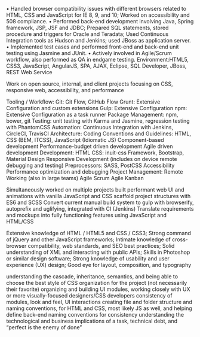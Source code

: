 


•	Handled browser compatibility issues with different browsers related to HTML, CSS and JavaScript for IE 8, 9, and 10; Worked on accessibility and 508 compliance.
•	Performed back-end development involving Java, Spring framework, JSP, JSF and JDBC; Prepared SQL statements, stored procedure and triggers for Oracle and Teradata; Used Continuous Integration tools as Hudson and Jenkins; used JBoss as application server.
•	Implemented test cases and performed front-end and back-end unit testing using Jasmine and JUnit.
•	Actively involved in Agile/Scrum workflow, also performed as QA in endgame testing.
Environment:HTML5, CSS3, JavaScript, AngularJS, SPA, AJAX, Eclipse, SQL Developer, JBoss, REST Web Service


Work on open source, internal, and client projects focusing on CSS, responsive web, accessibility, and performance

Tooling / Workflow:
Git: Git Flow, GitHub Flow
Grunt: Extensive Configuration and custom extensions
Gulp: Extensive Configuration
npm: Extensive Configuration as a task runner
Package Management: npm, bower, git
Testing: unit testing with Karma and Jasmine, regression testing with PhantomCSS
Automation: Continuous Integration with Jenkins, CircleCI, TravisCI
Architecture:
Coding Conventions and Guidelines: HTML, CSS (BEM, ITCSS), JavaScript (Idiomatic JS)
Component-based development
Performance-budget driven development
Agile driven development
Development:
HTML
CSS: inuit-css Framework, Bootstrap, Material Design
Responsive Development (includes on device remote debugging and testing)
Preprocessors: SASS, PostCSS
Accessibility
Performance optimization and debugging
Project Management:
Remote Working (also in large teams)
Agile Scrum
Agile Kanban


Simultaneously worked on multiple projects
built performant web UI and animations with vanilla JavaScript and CSS
scaffold project structures with ES6 and SCSS
Convert current manual build system to gulp with browserify, autoprefix and uglifying, integrated with CI (Jenkins)
Translate requirements and mockups into fully functioning features using JavaScript and HTML/CSS

Extensive knowledge of HTML / HTML5 and CSS / CSS3; Strong command of jQuery and other JavaScript frameworks; Intimate knowledge of cross-browser compatibility, web standards, and SEO best practices; Solid understanding of XML and interacting with public APIs; Skills in Photoshop or similar design software; Strong knowledge of usability and user experience (UX) design; Good eye for layout, composition, and typography

understanding the cascade, inheritance, semantics, and being able to choose the best style of CSS organization for the project (not necessarily their favorite)
organizing and building UI modules, working closely with UX or more visually-focused designers/CSS developers
consistency of modules, look and feel, UI interactions
creating file and folder structure and naming conventions, for HTML and CSS, most likely JS as well, and helping define back-end naming conventions for consistency
understanding the technological and business implications of a task, technical debt, and “perfect is the enemy of done”
